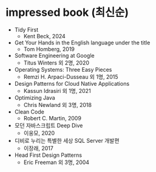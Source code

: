 # impressed book (최신순)
- Tidy First
  - Kent Beck, 2024
- Get Your Hands in the English language under the title
  - Tom Homberg, 2019
- Software Engineering at Google
  - Titus Winters 외 2명, 2020
- Operating Systems: Three Easy Pieces  
  - Remzi H. Arpaci-Dusseau 외 1명, 2015
- Design Patterns for Cloud Native Applications
  - Kassun Idrasiri 외 1명, 2021
- Optimizing Java
  - Chris Newland 외 3명, 2018
- Clean Code
  - Robert C. Martin, 2009
- 모던 자바스크립트 Deep Dive
  - 이웅모, 2020
- 디비로 누리는 특별한 세상 SQL Server 개발편
  - 이장래, 2017
- Head First Design Patterns
  - Eric Freeman 외 3명, 2004
